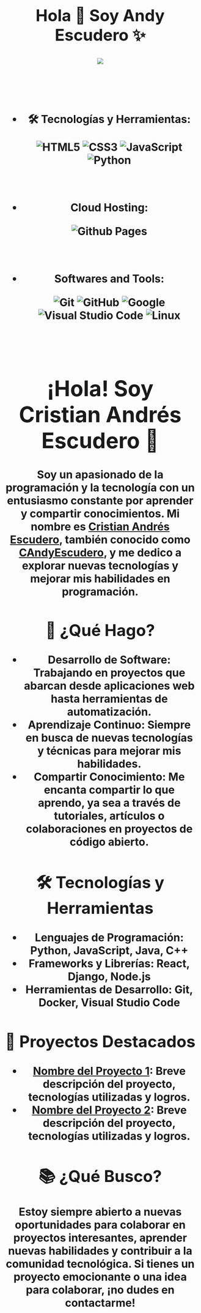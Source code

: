 <h1 align="center"><b><h2 align="center">Hola 👋  Soy Andy Escudero ✨</h2>
<p align="center">   <a href="https://github.com/DenverCoder1/readme-typing-svg"><img src="https://readme-typing-svg.herokuapp.com?font=Time+New+Roman&color=cyan&size=25&center=true&vCenter=true&width=600&height=100&lines=Estudiando+Programacion+Apasionado+Por+La+Programacion+y+estudios"></a>
</p>

<br>
<br>   
    
- **🛠 Tecnologías y Herramientas**:

   ![HTML5](https://img.shields.io/badge/HTML5%20-%23E34F26.svg?style=for-the-badge&logo=html5&logoColor=white)
   ![CSS3](https://img.shields.io/badge/CSS%20-%231572B6.svg?style=for-the-badge&logo=css3&logoColor=white)
   ![JavaScript](https://img.shields.io/badge/JavaScript%20-%23F7DF1E.svg?style=for-the-badge&logo=javascript&logoColor=black)
  ![Python](https://img.shields.io/badge/Python%20-%2314354C.svg?style=for-the-badge&logo=python&logoColor=white)

<br>

- **Cloud Hosting**:

    ![Github Pages](https://img.shields.io/badge/GitHub%20Pages-%23327FC7.svg?style=for-the-badge&logo=github&logoColor=white)
    
<br>

- **Softwares and Tools**:

    ![Git](https://img.shields.io/badge/git-%23F05033.svg?style=for-the-badge&logo=git&logoColor=white)
    ![GitHub](https://img.shields.io/badge/github-%23121011.svg?style=for-the-badge&logo=github&logoColor=white)
    ![Google](https://img.shields.io/badge/google-%234285F4.svg?style=for-the-badge&logo=google&logoColor=white)
    ![Visual Studio Code](https://img.shields.io/badge/Visual%20Studio%20Code-0078d7.svg?style=for-the-badge&logo=visual-studio-code&logoColor=white)
    ![Linux](https://img.shields.io/badge/Linux-FCC624?style=for-the-badge&logo=linux&logoColor=black) 

<br>
<h1>¡Hola! Soy Cristian Andrés Escudero 👋</h1>

<p>Soy un apasionado de la programación y la tecnología con un entusiasmo constante por aprender y compartir conocimientos. Mi nombre es <a href="#">Cristian Andrés Escudero</a>, también conocido como <a href="#">CAndyEscudero</a>, y me dedico a explorar nuevas tecnologías y mejorar mis habilidades en programación.</p>

<h2>🚀 ¿Qué Hago?</h2>

<ul>
  <li><strong>Desarrollo de Software:</strong> Trabajando en proyectos que abarcan desde aplicaciones web hasta herramientas de automatización.</li>
  <li><strong>Aprendizaje Continuo:</strong> Siempre en busca de nuevas tecnologías y técnicas para mejorar mis habilidades.</li>
  <li><strong>Compartir Conocimiento:</strong> Me encanta compartir lo que aprendo, ya sea a través de tutoriales, artículos o colaboraciones en proyectos de código abierto.</li>
</ul>

<h2>🛠 Tecnologías y Herramientas</h2>

<ul>
  <li><strong>Lenguajes de Programación:</strong> Python, JavaScript, Java, C++</li>
  <li><strong>Frameworks y Librerías:</strong> React, Django, Node.js</li>
  <li><strong>Herramientas de Desarrollo:</strong> Git, Docker, Visual Studio Code</li>
</ul>

<h2>🌟 Proyectos Destacados</h2>

<ul>
  <li><a href="#">Nombre del Proyecto 1</a>: Breve descripción del proyecto, tecnologías utilizadas y logros.</li>
  <li><a href="#">Nombre del Proyecto 2</a>: Breve descripción del proyecto, tecnologías utilizadas y logros.</li>
</ul>

<h2>📚 ¿Qué Busco?</h2>

<p>Estoy siempre abierto a nuevas oportunidades para colaborar en proyectos interesantes, aprender nuevas habilidades y contribuir a la comunidad tecnológica. Si tienes un proyecto emocionante o una idea para colaborar, ¡no dudes en contactarme!</p>

